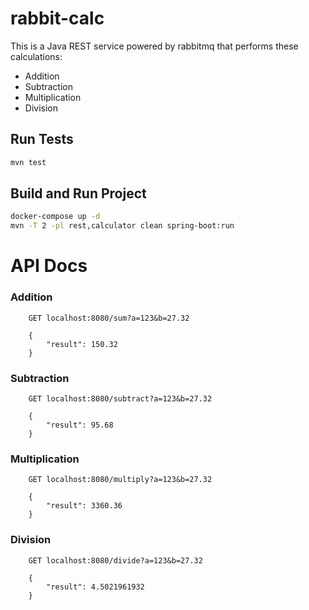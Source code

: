 # rabbit-calc

This is a Java REST service powered by rabbitmq that performs these calculations:

- Addition
- Subtraction
- Multiplication
- Division

## Run Tests

```sh
mvn test
```

## Build and Run Project

```sh
docker-compose up -d
mvn -T 2 -pl rest,calculator clean spring-boot:run
```

# API Docs

### Addition

```
    GET localhost:8080/sum?a=123&b=27.32
    
    {
        "result": 150.32
    }
```

### Subtraction

```
    GET localhost:8080/subtract?a=123&b=27.32
    
    {
        "result": 95.68
    }
```

### Multiplication

```
    GET localhost:8080/multiply?a=123&b=27.32
    
    {
        "result": 3360.36
    }
```

### Division

```
    GET localhost:8080/divide?a=123&b=27.32
    
    {
        "result": 4.5021961932
    }
```

